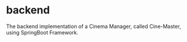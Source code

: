 # backend
The backend implementation of a Cinema Manager, called Cine-Master, using SpringBoot Framework.
